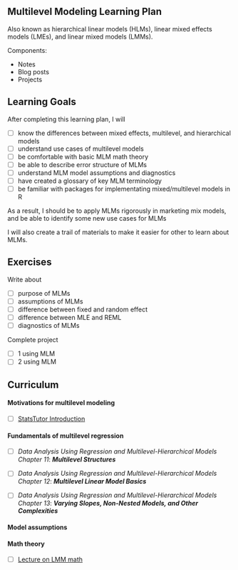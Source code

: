 ## Multilevel Modeling Learning Plan

Also known as hierarchical linear models (HLMs), linear mixed effects models (LMEs), and linear mixed models (LMMs). 

Components:

- Notes
- Blog posts
- Projects

## Learning Goals

After completing this learning plan, I will

- [ ] know the differences between mixed effects, multilevel, and hierarchical models
- [ ] understand use cases of multilevel models
- [ ] be comfortable with basic MLM math theory
- [ ] be able to describe error structure of MLMs
- [ ] understand MLM model assumptions and diagnostics
- [ ] have created a glossary of key MLM terminology
- [ ] be familiar with packages for implementating mixed/multilevel models in R 

As a result, I should be to apply MLMs rigorously in
marketing mix models, and be able to identify some new use cases for MLMs

I will also create a trail of materials to make it easier for other to learn about MLMs.

## Exercises

Write about 
- [ ] purpose of MLMs
- [ ] assumptions of MLMs
- [ ] difference between fixed and random effect
- [ ] difference between MLE and REML
- [ ] diagnostics of MLMs

Complete project
- [ ] 1 using MLM   
- [ ] 2 using MLM

## Curriculum 

#### Motivations for multilevel modeling
        
- [ ] [StatsTutor Introduction](http://www.statstutor.ac.uk/resources/uploaded/multilevelmodelling.pdf)

#### Fundamentals of multilevel regression

- [ ] _Data Analysis Using Regression and Multilevel-Hierarchical Models Chapter 11_: **_Multilevel Structures_**
- [ ] _Data Analysis Using Regression and Multilevel-Hierarchical Models Chapter 12_: **_Multilevel Linear Model Basics_**
- [ ] _Data Analysis Using Regression and Multilevel-Hierarchical Models Chapter 13_: **_Varying Slopes, Non-Nested Models, and Other Complexities_**


#### Model assumptions

#### Math theory 
- [ ] [Lecture on LMM math](http://www2.stat.duke.edu/~sayan/Sta613/2018/lec/LMM.pdf)